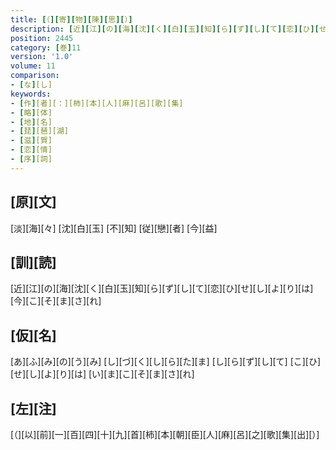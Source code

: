 ```yaml
---
title: [（][寄][物][陳][思][）]
description: [近][江][の][海][沈][く][白][玉][知][ら][ず][し][て][恋][ひ][せ][し][よ][り][は][今][こ][そ][ま][さ][れ]
position: 2445
category: [巻]11
version: '1.0'
volume: 11
comparison:
- [な][し]
keywords:
- [作][者][：][柿][本][人][麻][呂][歌][集]
- [略][体]
- [地][名]
- [琵][琶][湖]
- [滋][賀]
- [恋][情]
- [序][詞]
---
```


## [原][文]

[淡][海][々] [沈][白][玉] [不][知] [従][戀][者] [今][益]

## [訓][読]

[近][江][の][海][沈][く][白][玉][知][ら][ず][し][て][恋][ひ][せ][し][よ][り][は][今][こ][そ][ま][さ][れ]

## [仮][名]

[あ][ふ][み][の][う][み] [し][づ][く][し][ら][た][ま] [し][ら][ず][し][て] [こ][ひ][せ][し][よ][り][は] [い][ま][こ][そ][ま][さ][れ]

## [左][注]

[（][以][前][一][百][四][十][九][首][柿][本][朝][臣][人][麻][呂][之][歌][集][出][）]
